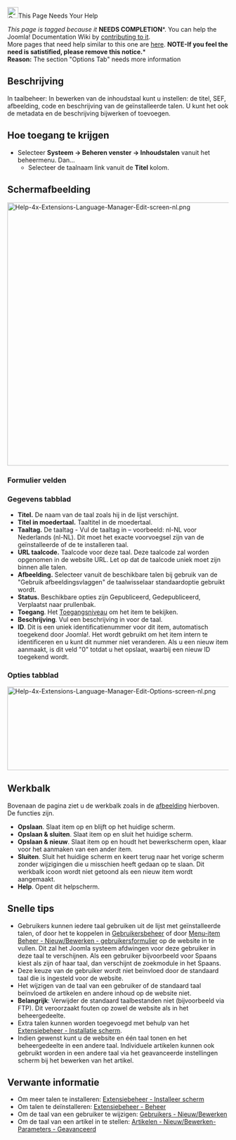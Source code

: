 <!-- Filename: Help4.x:Languages:_Edit_Content_Language / Display title: Talen - Inhoudstaal bewerken -->

<img
src="https://docs.joomla.org/images/thumb/4/47/Copyedit.png/25px-Copyedit.png"
decoding="async"
srcset="https://docs.joomla.org/images/thumb/4/47/Copyedit.png/38px-Copyedit.png 1.5x, https://docs.joomla.org/images/thumb/4/47/Copyedit.png/50px-Copyedit.png 2x"
data-file-width="200" data-file-height="200" width="25" height="25"
alt="Copyedit.png" />This Page Needs Your Help

*This page is tagged because it* **NEEDS COMPLETION***. You can help the
Joomla! Documentation Wiki by <a
href="https://docs.joomla.org//docs.joomla.org/index.php?title=Help4.x:Languages:_Edit_Content_Language/nl&amp;action=edit"
class="external text" target="_blank"
rel="noreferrer noopener">contributing to it</a>.  
<span class="small">More pages that need help similar to this one are
[here](https://docs.joomla.org/Category:Needs_completion "Category:Needs completion").</span>
<span class="small">**NOTE-If you feel the need is satistified, please
remove this notice.**</span>*  
**Reason:** The section "Options Tab" needs more information

## Beschrijving

In taalbeheer: In bewerken van de inhoudstaal kunt u instellen: de
titel, SEF, afbeelding, code en beschrijving van de geïnstalleerde
talen. U kunt het ook de metadata en de beschrijving bijwerken of
toevoegen.

## Hoe toegang te krijgen

- Selecteer **Systeem **→** Beheren venster **→** Inhoudstalen** vanuit
  het beheermenu. Dan...
  - Selecteer de taalnaam link vanuit de **Titel** kolom.

## Schermafbeelding

<img
src="https://docs.joomla.org/images/thumb/6/6a/Help-4x-Extensions-Language-Manager-Edit-screen-nl.png/800px-Help-4x-Extensions-Language-Manager-Edit-screen-nl.png"
decoding="async"
srcset="https://docs.joomla.org/images/6/6a/Help-4x-Extensions-Language-Manager-Edit-screen-nl.png 1.5x"
data-file-width="985" data-file-height="736" width="800" height="598"
alt="Help-4x-Extensions-Language-Manager-Edit-screen-nl.png" />

### Formulier velden

### Gegevens tabblad

- **Titel.** De naam van de taal zoals hij in de lijst verschijnt.
- **Titel in moedertaal.** Taaltitel in de moedertaal.
- **Taaltag.** De taaltag - Vul de taaltag in – voorbeeld: nl-NL voor
  Nederlands (nl-NL). Dit moet het exacte voorvoegsel zijn van de
  geïnstalleerde of de te installeren taal.
- **URL taalcode.** Taalcode voor deze taal. Deze taalcode zal worden
  opgenomen in de website URL. Let op dat de taalcode uniek moet zijn
  binnen alle talen.
- **Afbeelding.** Selecteer vanuit de beschikbare talen bij gebruik van
  de "Gebruik afbeeldingsvlaggen" de taalwisselaar standaardoptie
  gebruikt wordt.
- **Status.** Beschikbare opties zijn Gepubliceerd, Gedepubliceerd,
  Verplaatst naar prullenbak.
- **Toegang**. Het
  [Toegangsniveau](https://docs.joomla.org/Help4.x:Users:_Viewing_Access_Levels/nl "Special:MyLanguage/Help4.x:Users: Viewing Access Levels/nl")
  om het item te bekijken.
- **Beschrijving**. Vul een beschrijving in voor de taal.
- **ID**. Dit is een uniek identificatienummer voor dit item,
  automatisch toegekend door Joomla!. Het wordt gebruikt om het item
  intern te identificeren en u kunt dit nummer niet veranderen. Als u
  een nieuw item aanmaakt, is dit veld "0" totdat u het opslaat, waarbij
  een nieuw ID toegekend wordt.

### Opties tabblad

<img
src="https://docs.joomla.org/images/thumb/3/33/Help-4x-Extensions-Language-Manager-Edit-Options-screen-nl.png/600px-Help-4x-Extensions-Language-Manager-Edit-Options-screen-nl.png"
decoding="async"
srcset="https://docs.joomla.org/images/thumb/3/33/Help-4x-Extensions-Language-Manager-Edit-Options-screen-nl.png/900px-Help-4x-Extensions-Language-Manager-Edit-Options-screen-nl.png 1.5x, https://docs.joomla.org/images/3/33/Help-4x-Extensions-Language-Manager-Edit-Options-screen-nl.png 2x"
data-file-width="922" data-file-height="292" width="600" height="190"
alt="Help-4x-Extensions-Language-Manager-Edit-Options-screen-nl.png" />

## Werkbalk

Bovenaan de pagina ziet u de werkbalk zoals in de
[afbeelding](#Schermafbeelding) hierboven. De functies zijn.

- **Opslaan**. Slaat item op en blijft op het huidige scherm.
- **Opslaan & sluiten**. Slaat item op en sluit het huidige scherm.
- **Opslaan & nieuw**. Slaat item op en houdt het bewerkscherm open,
  klaar voor het aanmaken van een ander item.
- **Sluiten**. Sluit het huidige scherm en keert terug naar het vorige
  scherm zonder wijzigingen die u misschien heeft gedaan op te slaan.
  Dit werkbalk icoon wordt niet getoond als een nieuw item wordt
  aangemaakt.
- **Help**. Opent dit helpscherm.

## Snelle tips

- Gebruikers kunnen iedere taal gebruiken uit de lijst met
  geïnstalleerde talen, of door het te koppelen in
  [Gebruikersbeheer](https://docs.joomla.org/Help4.x:Users/nl "Help4.x:Users/nl")
  of door [Menu-item Beheer - Nieuw/Bewerken -
  gebruikersformulier](https://docs.joomla.org/Help4.x:Menu_Item:_New_Item/nl#User_Form_Layout "Help4.x:Menu Item: New Item/nl")
  op de website in te vullen. Dit zal het Joomla systeem afdwingen voor
  deze gebruiker in deze taal te verschijnen. Als een gebruiker
  bijvoorbeeld voor Spaans kiest als zijn of haar taal, dan verschijnt
  de zoekmodule in het Spaans.
- Deze keuze van de gebruiker wordt niet beïnvloed door de standaard
  taal die is ingesteld voor de website.
- Het wijzigen van de taal van een gebruiker of de standaard taal
  beïnvloed de artikelen en andere inhoud op de website niet.
- **Belangrijk**: Verwijder de standaard taalbestanden niet
  (bijvoorbeeld via FTP). Dit veroorzaakt fouten op zowel de website als
  in het beheergedeelte.
- Extra talen kunnen worden toegevoegd met behulp van het
  [Extensiebeheer - Installatie
  scherm](https://docs.joomla.org/Help4.x:Extensions:_Install/nl "Help4.x:Extensions: Install/nl").
- Indien gewenst kunt u de website en één taal tonen en het
  beheergedeelte in een andere taal. Individuele artikelen kunnen ook
  gebruikt worden in een andere taal via het geavanceerde instellingen
  scherm bij het bewerken van het artikel.

## Verwante informatie

- Om meer talen te installeren: [Extensiebeheer - Installeer
  scherm](https://docs.joomla.org/Help4.x:Extensions:_Install/nl "Help4.x:Extensions: Install/nl")
- Om talen te deïnstalleren: [Extensiebeheer -
  Beheer](https://docs.joomla.org/Help4.x:Extensions:_Manage/nl "Help4.x:Extensions: Manage/nl")
- Om de taal van een gebruiker te wijzigen: [Gebruikers -
  Nieuw/Bewerken](https://docs.joomla.org/Help4.x:Users:_Edit_Profile/nl "Help4.x:Users: Edit Profile/nl")
- Om de taal van een artikel in te stellen: [Artikelen - Nieuw/Bewerken-
  Parameters -
  Geavanceerd](https://docs.joomla.org/Help4.x:Articles:_Edit/nl#Parameters_-_Advancedl "Help4.x:Articles: Edit/nl")
